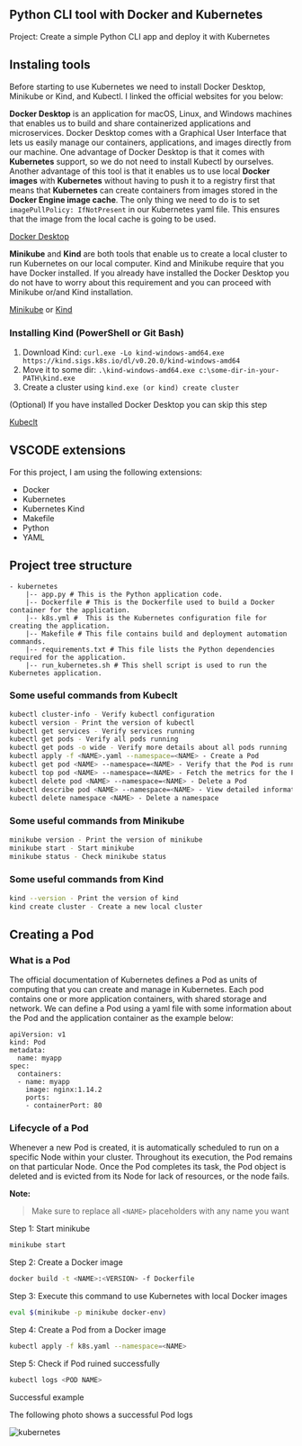 ## Python CLI tool with Docker and Kubernetes

Project: Create a simple Python CLI app and deploy it with Kubernetes

## Instaling tools 

Before starting to use Kubernetes we need to install Docker Desktop, Minikube or Kind, and Kubectl. I linked the official websites for you below:


**Docker Desktop** is an application for macOS, Linux, and Windows machines that enables us to build and share containerized applications and microservices.
Docker Desktop comes with a Graphical User Interface that lets us easily manage our containers, applications, and images directly from our machine. One advantage of Docker Desktop is that it comes with **Kubernetes** support, so we do not need to install Kubectl by ourselves. Another advantage of this tool is that it enables us to use local **Docker images** with **Kubernetes** without having to push it to a registry first that means that **Kubernetes** can create containers from images stored in the **Docker Engine image cache**. The only thing we need to do is to set `imagePullPolicy: IfNotPresent` in our Kubernetes yaml file. This ensures that the image from the local cache is going to be used.

[Docker Desktop](https://www.docker.com/products/docker-desktop/) <br/>

**Minikube** and **Kind** are both tools that enable us to create a local cluster to run Kubernetes on our local computer. Kind and Minikube require that you have  Docker installed. If you already have installed the Docker Desktop you do not have to worry about this requirement and you can proceed with Minikube or/and Kind installation.

[Minikube](https://minikube.sigs.k8s.io/docs/start/) or [Kind](https://kind.sigs.k8s.io/docs/user/quick-start/#installing-from-release-binaries)<br/>

### Installing Kind (PowerShell or Git Bash)
1. Download Kind: ```curl.exe -Lo kind-windows-amd64.exe https://kind.sigs.k8s.io/dl/v0.20.0/kind-windows-amd64```
2. Move it to some dir: ```.\kind-windows-amd64.exe c:\some-dir-in-your-PATH\kind.exe```
3. Create a cluster using ```kind.exe (or kind) create cluster```

(Optional) If you have installed Docker Desktop you can skip this step

[Kubeclt](https://kubernetes.io/docs/tasks/tools/)


## VSCODE extensions

For this project, I am using the following extensions:

* Docker
* Kubernetes
* Kubernetes Kind
* Makefile
* Python
* YAML

## Project tree structure 

```
- kubernetes
    |-- app.py # This is the Python application code.
    |-- Dockerfile # This is the Dockerfile used to build a Docker container for the application.
    |-- k8s.yml #  This is the Kubernetes configuration file for creating the application.
    |-- Makefile # This file contains build and deployment automation commands.
    |-- requirements.txt # This file lists the Python dependencies required for the application.
    |-- run_kubernetes.sh # This shell script is used to run the Kubernetes application.
```
  
### Some useful commands from Kubeclt

```bash
kubectl cluster-info - Verify kubectl configuration
kubectl version - Print the version of kubectl
kubectl get services - Verify services running
kubectl get pods - Verify all pods running
kubectl get pods -o wide - Verify more details about all pods running
kubectl apply -f <NAME>.yaml --namespace=<NAME> - Create a Pod
kubectl get pod <NAME> --namespace=<NAME> - Verify that the Pod is running
kubectl top pod <NAME> --namespace=<NAME> - Fetch the metrics for the Pod
kubectl delete pod <NAME> --namespace=<NAME> - Delete a Pod
kubectl describe pod <NAME> --namespace=<NAME> - View detailed information about the Pod
kubectl delete namespace <NAME> - Delete a namespace
```

### Some useful commands from Minikube

```bash
minikube version - Print the version of minikube
minikube start - Start minikube
minikube status - Check minikube status
```

### Some useful commands from Kind

```bash
kind --version - Print the version of kind
kind create cluster - Create a new local cluster
```

## Creating a Pod

### What is a Pod

The official documentation of Kubernetes defines a Pod as units of computing that you can create and manage in Kubernetes. Each pod contains one or more application containers, with shared storage and network. We can define a Pod using a yaml file with some information about the Pod and the application container as the example below:

```
apiVersion: v1
kind: Pod
metadata:
  name: myapp
spec:
  containers:
  - name: myapp
    image: nginx:1.14.2
    ports:
    - containerPort: 80
```

### Lifecycle of a Pod

Whenever a new Pod is created, it is automatically scheduled to run on a specific Node within your cluster. Throughout its execution, the Pod remains on that particular Node. Once the Pod completes its task, the Pod object is deleted and is evicted from its Node for lack of resources, or the node fails.

**Note:**
> Make sure to replace all `<NAME>` placeholders with any name you want


Step 1: Start minikube

```bash
minikube start
```

Step 2: Create a Docker image

```bash
docker build -t <NAME>:<VERSION> -f Dockerfile
```

Step 3: Execute this command to use Kubernetes with local Docker images

```bash
eval $(minikube -p minikube docker-env)
```

Step 4: Create a Pod from a Docker image

```bash
kubectl apply -f k8s.yaml --namespace=<NAME>
```
Step 5: Check if Pod ruined successfully

```bash
kubectl logs <POD NAME>
```

Successful example

The following photo shows a successful Pod logs

![kubernetes](https://github.com/mathewsrc/python-cli-tool-with-docker-and-kubernetes/assets/94936606/5a04a67f-8f85-432a-b0ed-9a7352af7ae7)


